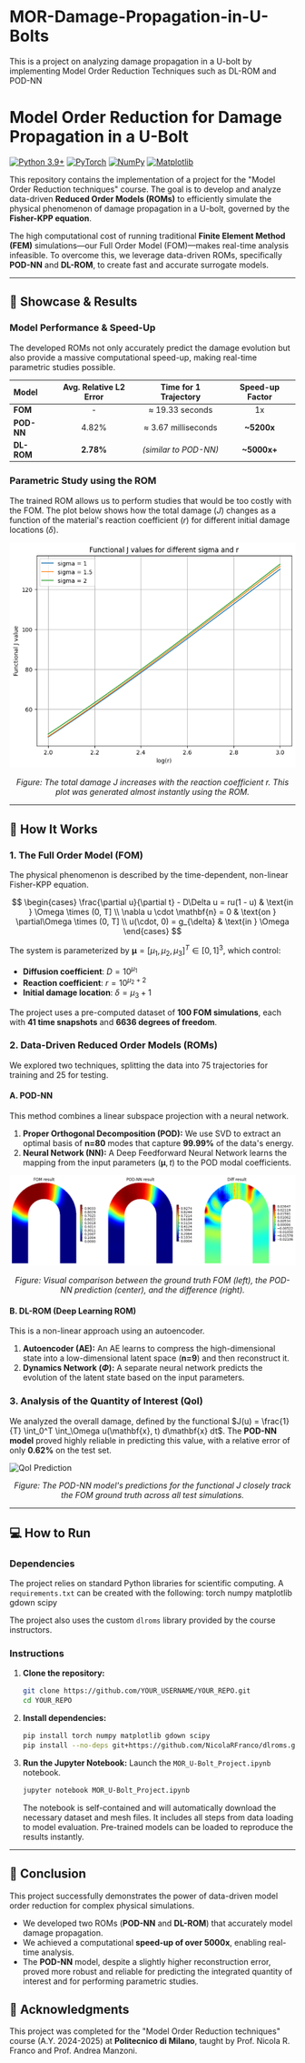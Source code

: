 # MOR-Damage-Propagation-in-U-Bolts
This is a project on analyzing damage propagation in a U-bolt by implementing Model Order Reduction Techniques such as DL-ROM and POD-NN

# Model Order Reduction for Damage Propagation in a U-Bolt

[![Python 3.9+](https://img.shields.io/badge/Python-3.9+-blue.svg)](https://www.python.org/downloads/)
[![PyTorch](https://img.shields.io/badge/PyTorch-%23EE4C2C.svg?style=flat&logo=PyTorch&logoColor=white)](https://pytorch.org/)
[![NumPy](https://img.shields.io/badge/NumPy-013243.svg?style=flat&logo=numpy&logoColor=white)](https://numpy.org/)
[![Matplotlib](https://img.shields.io/badge/Matplotlib-%23ffffff.svg?style=flat&logo=Matplotlib&logoColor=black)](https://matplotlib.org/)

This repository contains the implementation of a project for the "Model Order Reduction techniques" course. The goal is to develop and analyze data-driven **Reduced Order Models (ROMs)** to efficiently simulate the physical phenomenon of damage propagation in a U-bolt, governed by the **Fisher-KPP equation**.

The high computational cost of running traditional **Finite Element Method (FEM)** simulations—our Full Order Model (FOM)—makes real-time analysis infeasible. To overcome this, we leverage data-driven ROMs, specifically **POD-NN** and **DL-ROM**, to create fast and accurate surrogate models.

---

## 🚀 Showcase & Results

### Model Performance & Speed-Up
The developed ROMs not only accurately predict the damage evolution but also provide a massive computational speed-up, making real-time parametric studies possible.

| Model | Avg. Relative L2 Error | Time for 1 Trajectory | Speed-up Factor |
| :--- | :---: | :---: | :---: |
| **FOM** | - | ≈ 19.33 seconds | 1x |
| **POD-NN** | 4.82% | ≈ 3.67 milliseconds | **~5200x** |
| **DL-ROM** | **2.78%** | *(similar to POD-NN)* | **~5000x+** |

### Parametric Study using the ROM
The trained ROM allows us to perform studies that would be too costly with the FOM. The plot below shows how the total damage ($J$) changes as a function of the material's reaction coefficient ($r$) for different initial damage locations ($\delta$).

![Parametric Study](media/J-to-r.png) 
*<p align="center">Figure: The total damage J increases with the reaction coefficient r. This plot was generated almost instantly using the ROM.</p>*

---

## 🔧 How It Works

### 1. The Full Order Model (FOM)
The physical phenomenon is described by the time-dependent, non-linear Fisher-KPP equation.

$$
\begin{cases}
\frac{\partial u}{\partial t} - D\Delta u = ru(1 - u) & \text{in } \Omega \times (0, T] \\
\nabla u \cdot \mathbf{n} = 0 & \text{on } \partial\Omega \times (0, T] \\
u(\cdot, 0) = g_{\delta} & \text{in } \Omega
\end{cases}
$$

The system is parameterized by $\boldsymbol{\mu} = [\mu_1, \mu_2, \mu_3]^T \in [0, 1]^3$, which control:
- **Diffusion coefficient**: $D = 10^{\mu_1}$
- **Reaction coefficient**: $r = 10^{\mu_2 + 2}$
- **Initial damage location**: $\delta = \mu_3 + 1$

The project uses a pre-computed dataset of **100 FOM simulations**, each with **41 time snapshots** and **6636 degrees of freedom**.

### 2. Data-Driven Reduced Order Models (ROMs)
We explored two techniques, splitting the data into 75 trajectories for training and 25 for testing.

#### A. POD-NN
This method combines a linear subspace projection with a neural network.
1.  **Proper Orthogonal Decomposition (POD):** We use SVD to extract an optimal basis of **n=80** modes that capture **99.99%** of the data's energy.
2.  **Neural Network (NN):** A Deep Feedforward Neural Network learns the mapping from the input parameters $(\boldsymbol{\mu}, t)$ to the POD modal coefficients.

![FOM vs ROM Comparison](media/PODNN_compare.png)
*<p align="center">Figure: Visual comparison between the ground truth FOM (left), the POD-NN prediction (center), and the difference (right).</p>*

#### B. DL-ROM (Deep Learning ROM)
This is a non-linear approach using an autoencoder.
1.  **Autoencoder (AE):** An AE learns to compress the high-dimensional state into a low-dimensional latent space (**n=9**) and then reconstruct it.
2.  **Dynamics Network ($\Phi$):** A separate neural network predicts the evolution of the latent state based on the input parameters.

### 3. Analysis of the Quantity of Interest (QoI)
We analyzed the overall damage, defined by the functional $J(u) = \frac{1}{T} \int_0^T \int_\Omega u(\mathbf{x}, t) d\mathbf{x} dt$. The **POD-NN model** proved highly reliable in predicting this value, with a relative error of only **0.62%** on the test set.

![QoI Prediction](Jrom_podnn.png)
*<p align="center">Figure: The POD-NN model's predictions for the functional J closely track the FOM ground truth across all test simulations.</p>*

---

## 💻 How to Run

### Dependencies
The project relies on standard Python libraries for scientific computing. A `requirements.txt` can be created with the following:
torch
numpy
matplotlib
gdown
scipy

The project also uses the custom `dlroms` library provided by the course instructors.

### Instructions
1.  **Clone the repository:**
    ```bash
    git clone https://github.com/YOUR_USERNAME/YOUR_REPO.git
    cd YOUR_REPO
    ```

2.  **Install dependencies:**
    ```bash
    pip install torch numpy matplotlib gdown scipy
    pip install --no-deps git+https://github.com/NicolaRFranco/dlroms.git
    ```

3.  **Run the Jupyter Notebook:**
    Launch the `MOR_U-Bolt_Project.ipynb` notebook.
    ```bash
    jupyter notebook MOR_U-Bolt_Project.ipynb
    ```
    The notebook is self-contained and will automatically download the necessary dataset and mesh files. It includes all steps from data loading to model evaluation. Pre-trained models can be loaded to reproduce the results instantly.

---

## 🏁 Conclusion

This project successfully demonstrates the power of data-driven model order reduction for complex physical simulations.
- We developed two ROMs (**POD-NN** and **DL-ROM**) that accurately model damage propagation.
- We achieved a computational **speed-up of over 5000x**, enabling real-time analysis.
- The **POD-NN** model, despite a slightly higher reconstruction error, proved more robust and reliable for predicting the integrated quantity of interest and for performing parametric studies.

## 🙏 Acknowledgments

This project was completed for the "Model Order Reduction techniques" course (A.Y. 2024-2025) at **Politecnico di Milano**, taught by Prof. Nicola R. Franco and Prof. Andrea Manzoni.
